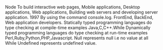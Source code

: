 Node
To build interactive web pages, Mobile applications, Desktop applications, Web applications, Building web servers and developing server application.
1997
By using the command console.log.
FrontEnd, BackEnd, Web application developers.
Statically typed programming languages do type checking at compile-time examples Java,C,C++.While Dynamically typed programming languages do type checking at run-time examples Perl,Ruby,Python,PHP,Javascript.
Null represents null i.e no value at all While Undefined represents undefined value.
